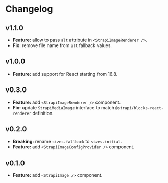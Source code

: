 # Changelog

## v1.1.0

- **Feature:** allow to pass `alt` attribute in `<StrapiImageRenderer />`.
- **Fix:** remove file name from `alt` fallback values.

## v1.0.0

- **Feature:** add support for React starting from 16.8.

## v0.3.0

- **Feature:** add `<StrapiImageRenderer />` component.
- **Fix:** update `StrapiMediaImage` interface to match `@strapi/blocks-react-renderer` definition.

## v0.2.0

- **Breaking:** rename `sizes.fallback` to `sizes.initial`.
- **Feature:** add `<StrapiImageConfigProvider />` component.

## v0.1.0

- **Feature:** add `<StrapiImage />` component.
